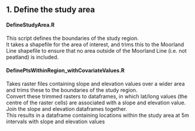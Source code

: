 ## 1. Define the study area

#### DefineStudyArea.R
This script defines the boundaries of the study region.  
It takes a shapefile for the area of interest, and trims this to the Moorland Line shapefile to ensure that no area outside of the Moorland Line (i.e. not peatland) is included.

#### DefinePtsWithinRegion_withCovariateValues.R
Takes raster files containing slope and elevation values over a wider area and trims these to the boundaries of the study region.  
Convert these trimmed rasters to dataframes, in which lat/long values (the centre of the raster cells) are associated with a slope and elevation value.
Join the slope and elevation dataframes together.  
This results in a dataframe containing locations within the study area at 5m intervals with slope and elevation values
